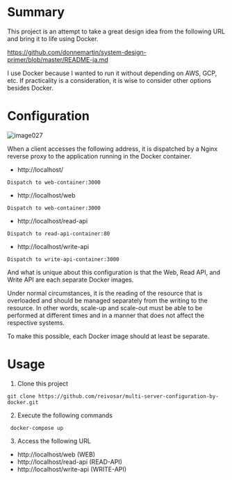 # Summary
This project is an attempt to take a great design idea from the following URL and bring it to life using Docker.

https://github.com/donnemartin/system-design-primer/blob/master/README-ja.md

I use Docker because I wanted to run it without depending on AWS, GCP, etc. If practicality is a consideration, it is wise to consider other options besides Docker.

# Configuration
![image027](https://user-images.githubusercontent.com/2153822/183266236-c4f89db3-b049-4cf6-b2cc-01c10bab5450.png)

When a client accesses the following address, it is dispatched by a Nginx reverse proxy to the application running in the Docker container.

* http://localhost/
```
Dispatch to web-container:3000
```
* http://localhost/web
```
Dispatch to web-container:3000
```
* http://localhost/read-api
```
Dispatch to read-api-container:80
```
* http://localhost/write-api
```
Dispatch to write-api-container:3000
```

And what is unique about this configuration is that the Web, Read API, and Write API are each separate Docker images.

Under normal circumstances, it is the reading of the resource that is overloaded and should be managed separately from the writing to the resource. In other words, scale-up and scale-out must be able to be performed at different times and in a manner that does not affect the respective systems.

To make this possible, each Docker image should at least be separate.

# Usage
1. Clone this project
```
git clone https://github.com/reivosar/multi-server-configuration-by-docker.git
```
2. Execute the following commands
```
 docker-compose up 
```
3. Access the following URL
* http://localhost/web (WEB)
* http://localhost/read-api (READ-API)
* http://localhost/write-api (WRITE-API)
